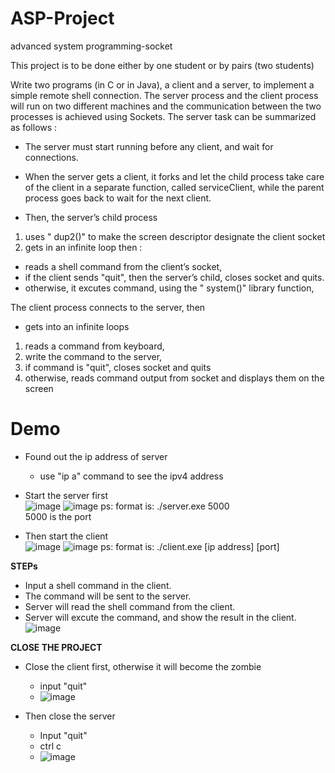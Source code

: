 # ASP-Project
 advanced system programming-socket  
 
 This project is to be done either by one student or by pairs (two students) 

 Write two programs (in C or in Java), a client and a server, to implement a simple remote shell connection. The server process and the client process will run on two different machines and the communication between the two processes is achieved using Sockets. The server task can be summarized as follows :

- The server must start running before any client, and wait for connections.

- When the server gets a client, it forks and let the child process take care of the client in a separate function, called serviceClient, while the parent process goes back to wait for the next client.

- Then, the server’s child process  
 1. uses " dup2()" to make the screen descriptor designate the client socket
 2. gets in an infinite loop then :
 - reads a shell command from the client’s socket,  
 - if the client sends "quit", then the server’s child, closes socket and quits.
 - otherwise, it excutes command, using the " system()" library function,

 The client process connects to the server, then

- gets into an infinite loops  
 1. reads a command from keyboard,
 2. write the command to the server,
 3. if command is "quit", closes socket and quits
 4. otherwise, reads command output from socket and displays them on the screen
 
# Demo
- Found out the ip address of server
    - use "ip a" command to see the ipv4 address
- Start the server first  
![image](https://user-images.githubusercontent.com/79630970/129448084-185ddb7a-4101-4bf9-9e1b-18f8f4c2717f.png)
![image](https://user-images.githubusercontent.com/79630970/129448106-1b982d23-3f3d-48bf-9301-4f7f8df7b7ee.png)
ps: format is: ./server.exe 5000  
    5000 is the port



- Then start the client  
![image](https://user-images.githubusercontent.com/79630970/129448178-6c7d43d1-3432-4a53-89eb-18f35a9e1c32.png)
![image](https://user-images.githubusercontent.com/79630970/129448137-c1cc9df1-5d69-45e0-b806-42cb7ca098e9.png)
ps: format is: ./client.exe [ip address] [port]

**STEPs**
- Input a shell command in the client.  
- The command will be sent to the server.  
- Server will read the shell command from the client.  
- Server will excute the command, and show the result in the client.  
![image](https://user-images.githubusercontent.com/79630970/129448396-ba0bae79-c00a-4ab4-872a-70f99150afbc.png)


**CLOSE THE PROJECT**
- Close the client first, otherwise it will become the zombie  
    - input "quit" 
    - ![image](https://user-images.githubusercontent.com/79630970/129448410-5a67532b-cac0-4270-aa5f-05b9733fa643.png)
 

- Then close the server  
    - Input "quit"
    - ctrl c
    - ![image](https://user-images.githubusercontent.com/79630970/129448426-10d5c92f-175d-4bda-b262-a09f5bbb2c32.png)

